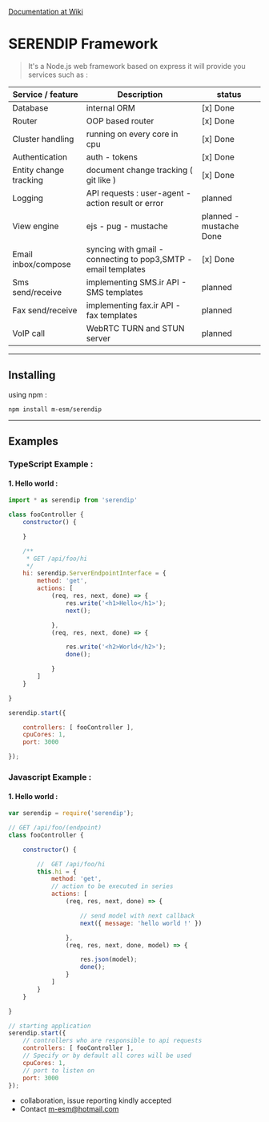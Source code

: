 
[Documentation at Wiki](https://github.com/m-esm/serendip/wiki)
# SERENDIP Framework
> It's a Node.js web framework based on express it will provide you services such as :

| Service / feature | Description | status |
|-|-|-|
|Database | internal ORM | [x] Done | 
| Router | OOP based router | [x] Done |
|Cluster handling| running on every core in cpu | [x] Done |
|Authentication | auth - tokens | [x] Done |
|Entity change tracking | document change tracking ( git like )  | [x] Done |
|Logging | API requests : user-agent - action result or error | planned |
|View engine | ejs - pug - mustache | planned - mustache Done |
|Email inbox/compose| syncing with gmail - connecting to pop3,SMTP - email templates | [x] Done |
|Sms send/receive| implementing SMS.ir API - SMS templates | planned |
|Fax send/receive| implementing fax.ir API - fax templates | planned |
|VoIP call| WebRTC TURN and STUN server | planned |

---

## Installing
using npm : 
```
npm install m-esm/serendip
```


---

## Examples
### TypeScript Example :
#### 1. Hello world :
```javascript
import * as serendip from 'serendip'

class fooController {
    constructor() {

    }

    /**
     * GET /api/foo/hi
     */
    hi: serendip.ServerEndpointInterface = {
        method: 'get',
        actions: [
            (req, res, next, done) => {
                res.write('<h1>Hello</h1>');
                next();

            },
            (req, res, next, done) => {

                res.write('<h2>World</h2>');
                done();

            }
        ]
    }

}

serendip.start({

    controllers: [ fooController ],
    cpuCores: 1,
    port: 3000

});

```
### Javascript Example :
#### 1. Hello world :
```javascript
var serendip = require('serendip');

// GET /api/foo/(endpoint)
class fooController {

    constructor() {

        //  GET /api/foo/hi
        this.hi = {
            method: 'get',
            // action to be executed in series
            actions: [
                (req, res, next, done) => {

                    // send model with next callback
                    next({ message: 'hello world !' })

                },
                (req, res, next, done, model) => {

                    res.json(model);
                    done();
                }
            ]
        }
    }

}

// starting application
serendip.start({
    // controllers who are responsible to api requests
    controllers: [ fooController ],
    // Specify or by default all cores will be used
    cpuCores: 1,
    // port to listen on
    port: 3000
});

```



* collaboration, issue reporting kindly accepted
* Contact m-esm@hotmail.com 
